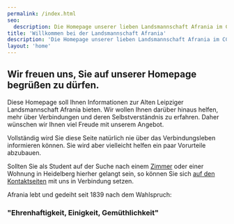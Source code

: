```yaml
---
permalink: /index.html
seo:
  description: Die Homepage unserer lieben Landsmannschaft Afrania im CC
title: 'Willkommen bei der Landsmannschaft Afrania'
description: 'Die Homepage unserer lieben Landsmannschaft Afrania im CC'
layout: 'home'
---
```


## Wir freuen uns, Sie auf unserer Homepage begrüßen zu dürfen.

Diese Homepage soll Ihnen Informationen zur Alten Leipziger Landsmannschaft Afrania bieten. Wir wollen Ihnen darüber hinaus helfen, mehr über Verbindungen und deren Selbstverständnis zu erfahren. Daher wünschen wir Ihnen viel Freude mit unserem Angebot.

Vollständig wird Sie diese Seite natürlich nie über das Verbindungsleben informieren können. Sie wird aber vielleicht helfen ein paar Vorurteile abzubauen.

Sollten Sie als Student auf der Suche nach einem [Zimmer](/zimmer/) oder einer Wohnung in Heidelberg hierher gelangt sein, so können Sie sich [auf den Kontaktseiten](/kontakt/) mit uns in Verbindung setzen.

Afrania lebt und gedeiht seit 1839 nach dem Wahlspruch:

### "Ehrenhaftigkeit, Einigkeit, Gemüthlichkeit"
